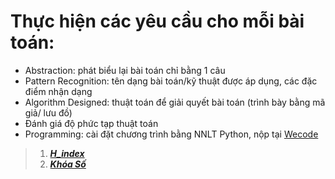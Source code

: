 # Thực hiện các yêu cầu cho mỗi bài toán:
  - Abstraction: phát biểu lại bài toán chỉ bằng 1 câu
  - Pattern Recognition: tên dạng bài toán/kỹ thuật được áp dụng, các đặc điểm nhận dạng
  - Algorithm Designed: thuật toán để giải quyết bài toán (trình bày bằng mã giả/ lưu đồ)
  - Đánh giá độ phức tạp thuật toán
  - Programming: cài đặt chương trình bằng NNLT Python, nộp tại [Wecode](https://khmt.uit.edu.vn/wecode/cs112.2021/assignment/3/4) 

>1. [__*H_index*__](https://github.com/HUNDRED3421/CS112.L21.KHCL/blob/main/Homework/Assignment%20%232/H_Index.png)
>2. [__*Khóa Số*__](https://github.com/HUNDRED3421/CS112.L21.KHCL/blob/main/Homework/Assignment%20%232/Khoa_So.png)